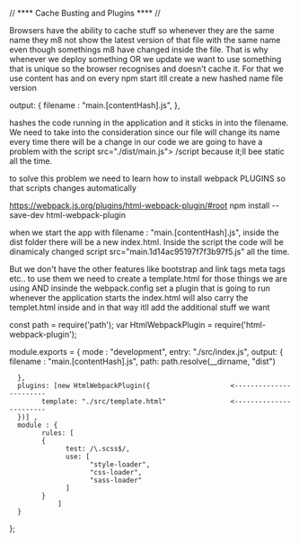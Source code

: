 // **** Cache Busting and Plugins **** //

Browsers have the ability to cache stuff so whenever they are the same name they m8 not show the latest version of that file with the same name even though somethings m8 have changed inside the file.
That is why whenever we deploy something OR we update we want to use something that is unique so the browser recognises and doesn't cache it. For that we use   content has and on every npm start itll create a new hashed name file version

   output: {
            filename : "main.[contentHash].js",
      },


hashes the code running in the application and it sticks in into the filename.
We need to take into the consideration since our file will change its name every time there will be a change in our code we are going to have a problem with the   script src="./dist/main.js"> /script
because it;ll bee static all the time.

to solve this problem we need to learn how to install webpack PLUGINS so that scripts changes automatically 

https://webpack.js.org/plugins/html-webpack-plugin/#root
npm install --save-dev html-webpack-plugin


when we start the app with filename : "main.[contentHash].js", inside the dist folder there will be a new index.html. Inside the script the code will be dinamicaly changed script src="main.1d14ac95197f7f3b97f5.js" all the time.


But we don't have the other features like bootstrap and link tags meta tags etc.. to use them we need to create a template.html for those things we are using AND insinde the webpack.config set a plugin that is going to run whenever the application starts the index.html will also carry the templet.html inside and in that way itll add the additional stuff we want


const path = require('path');
var HtmlWebpackPlugin = require('html-webpack-plugin');

module.exports = {
      mode : "development",
      entry: "./src/index.js",
      output: {
            filename : "main.[contentHash].js",
            path: path.resolve(__dirname, "dist")

      },
      plugins: [new HtmlWebpackPlugin({                    <-----------------------
            template: "./src/template.html"                <-----------------------
      })] ,
      module : {
            rules: [
            {
                  test: /\.scss$/, 
                  use: [
                        "style-loader", 
                        "css-loader", 
                        "sass-loader"
                  ]
            }
                ]
      }
};